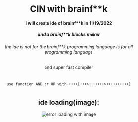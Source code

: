 <div align="center">
  <h1>CIN with brainf**k</h1>
  <h4>i will create ide of brainf**k in 11/19/2022</h4>
  <h5>and a brainf**k blocks maker</h5>
  <h6>the ide is not for the brainf**k programming language is for all programming language</h6>
  <h7>and super fast compiler</h7>
  <h1></h1>
  <code>use function AND or OR with ++++[+++>+++++++>++++++++++]</code>
  <h1></h1>
  <h2>ide loading(image):</h2>
  <img src="https://cdn.discordapp.com/attachments/1013088899997905028/1019950246555553834/Screenshot_2022-09-15_153751.png?size=4096" alt="error loading with image"/>
</div>
